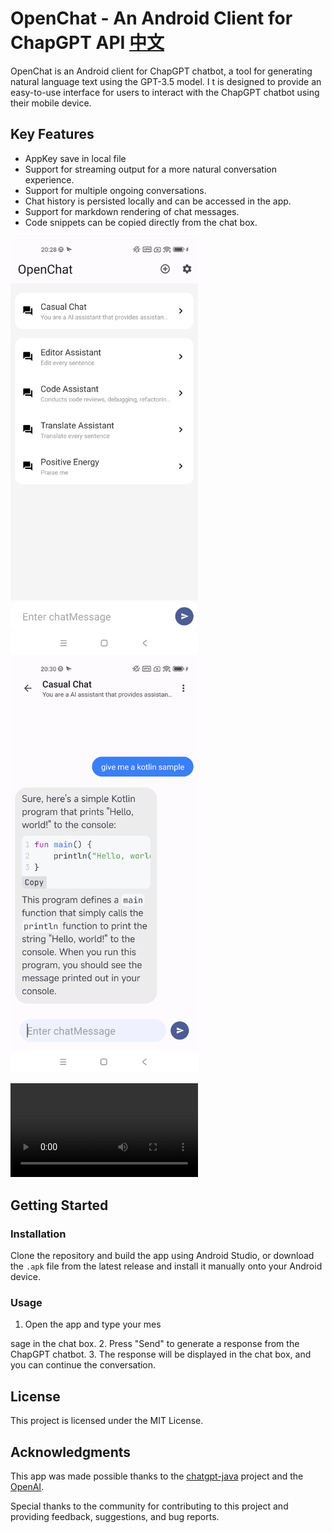 # OpenChat - An Android Client for ChapGPT API [中文](CN.md)

OpenChat is an Android client for ChapGPT chatbot, a tool for generating natural language text using the GPT-3.5 model. 
I t is designed to provide an easy-to-use interface for users to interact with the ChapGPT chatbot using their mobile device.

## Key Features
- AppKey save in local file
- Support for streaming output for a more natural conversation experience.
- Support for multiple ongoing conversations.
- Chat history is persisted locally and can be accessed in the app.
- Support for markdown rendering of chat messages.
- Code snippets can be copied directly from the chat box.

<img src="doc/OpenChat-Main.png" alt="main" width="300" /></a>
<img src="doc/OpenChat-Chat.png" alt="chat" width="300" /></a>

<video src="https://user-images.githubusercontent.com/4972479/229124172-28901083-e1ba-491b-811e-ecc79d5182ce.mp4" width="300"/></a>


## Getting Started

### Installation

Clone the repository and build the app using Android Studio, or download the `.apk` file from the latest release and install it manually onto your Android device.

### Usage

1. Open the app and type your mes

sage in the chat box.
2. Press "Send" to generate a response from the ChapGPT chatbot.
3. The response will be displayed in the chat box, and you can continue the conversation.


## License
This project is licensed under the MIT License.

## Acknowledgments

This app was made possible thanks to the [chatgpt-java](https://github.com/Grt1228/chatgpt-java) project and the [OpenAI](https://platform.openai.com/docs/api-reference).

Special thanks to the community for contributing to this project and providing feedback, suggestions, and bug reports.
